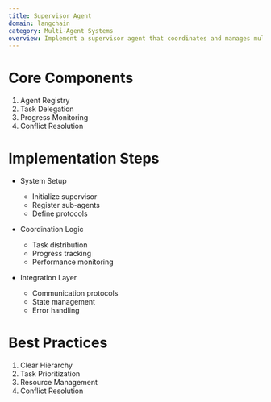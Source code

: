 ```yaml
---
title: Supervisor Agent
domain: langchain
category: Multi-Agent Systems
overview: Implement a supervisor agent that coordinates and manages multiple sub-agents.
---
```


# Core Components
1. Agent Registry
2. Task Delegation
3. Progress Monitoring
4. Conflict Resolution

# Implementation Steps
- System Setup
  - Initialize supervisor
  - Register sub-agents
  - Define protocols

- Coordination Logic
  - Task distribution
  - Progress tracking
  - Performance monitoring

- Integration Layer
  - Communication protocols
  - State management
  - Error handling

# Best Practices
1. Clear Hierarchy
2. Task Prioritization
3. Resource Management
4. Conflict Resolution
